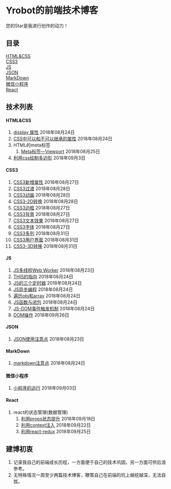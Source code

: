 # Yrobot的前端技术博客

您的Star是我进行创作的动力！

## 目录

[HTML&CSS](#HTML&CSS)  
[CSS3](#CSS3)  
[JS](#JS)  
[JSON](#JSON)  
[MarkDown](#MarkDown)  
[微信小程序](#wechat)  
[React](#react)  

## 技术列表

#### HTML&CSS
<a href="" id="HTML&CSS"></a>

1. [display 属性](HTML&CSS/display属性/README.md) 2018年08月24日
2. [CSS中可以和不可以继承的属性](HTML&CSS/CSS中可以和不可以继承的属性/README.md) 2018年08月24日
3. HTML的meta标签
   1. [Meta标签—Viewport](HTML&CSS/HTML的meta标签/Meta标签—Viewport/README.md) 2018年08月25日
4. [利用css绘制多边形](HTML&CSS/利用css绘制多边形/README.md) 2018年09月3日

#### CSS3
<a href="" id="CSS3"></a>

1. [CSS3新增属性](CSS3/CSS3新增属性/README.md) 2018年08月27日  
2. [CSS3过渡](CSS3/CSS3过渡/README.md) 2018年08月28日  
3. [CSS3动画](CSS3/CSS3动画/README.md) 2018年08月28日  
4. [CSS3-2D转换](CSS3/CSS3-2D转换/README.md) 2018年08月28日  
5. [CSS3边框](CSS3/CSS3新增属性/README.md#id1) 2018年08月27日  
6. [CSS3背景](CSS3/CSS3新增属性/README.md#id2) 2018年08月27日  
7. [CSS3文本效果](CSS3/CSS3新增属性/README.md#id3) 2018年08月27日  
8. [CSS3字体](CSS3/CSS3新增属性/README.md#id4) 2018年08月27日  
9. [CSS3多列](CSS3/CSS3新增属性/README.md#id9) 2018年08月31日  
10. [CSS3用户界面](CSS3/CSS3新增属性/README.md#id10) 2018年08月31日  
11. [CSS3-3D转换](CSS3/CSS3-3D转换/README.md) 2018年08月31日
    

#### JS
<a href="" id="JS"></a>

1. [JS多线程Web Worker](JS/JS多线程WebWorker/README.md) 2018年08月23日   
2. [THIS的指向](JS/THIS的指向/README.md) 2018年08月24日   
3. [JS的三个定时器](JS/JS的三个定时器/README.md) 2018年08月24日   
4. [JS异步编程](JS/JS异步编程/README.md) 2018年08月24日  
5. [遍历obj和array](JS/遍历obj和array/README.md) 2018年08月24日 
6. [JS函数与闭包](JS/JS函数与闭包/README.md) 2018年08月24日
7. [JS-DOM事件触发机制](JS/JS-DOM事件触发机制/README.md) 2018年08月24日
8. [DOM操作](JS/DOM操作/README.md) 2018年09月26日

#### JSON
<a href="" id="JSON"></a>

1. [JSON使用注意点](JSON/JSON使用注意点/README.md) 2018年08月23日

#### MarkDown 
<a href="" id="MarkDown"></a>

1. [markdown注意点](MarkDown/markdown注意点/README.md) 2018年08月24日

#### 微信小程序 

<a href="" id="wechat"></a>

1. [小程序的运行](微信小程序/小程序的运行/README.md) 2018年09月03日

#### React 

<a href="" id="react"></a>

1. react的状态管理(数据管理)
    1. [利用props状态提升](React/react的状态管理/利用props状态提升.md) 2018年09月18日
    2. [利用context注入](React/react的状态管理/利用context注入.md) 2018年09月22日
    3. [利用react-redux](React/react的状态管理/利用react-redux.md) 2018年09月25日


## 建博初衷
1. 记录我自己的前端成长历程，一方面便于自己的技术巩固，另一方面可供后浪参考。  
2. 无特殊情况一周至少两篇技术博客，鞭策自己在前端的坑上越挖越深，无法自拔。
